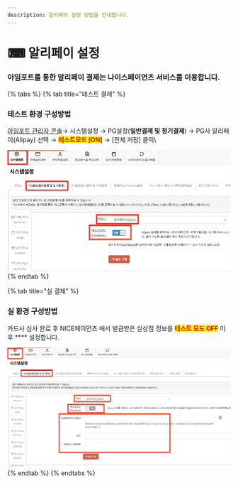 ```yaml
---
description: 알리페이 설정 방법을 안내합니다.
---
```


# ⌨ 알리페이 설정

### 아임포트를 통한 알리페이 결제는 나이스페이먼츠 서비스를 이용합니다.

{% tabs %}
{% tab title="테스트 결제" %}
### 테스트 환경 구성방법

[아임포트 관리자 콘솔](https://admin.iamport.kr/)→ 시스템설정 → PG설정(**일반결제 및 정기결제**) → PG사 알리페이(Alipay) 선택 → <mark style="color:red;">**테스트모드 \[ON]**</mark> → \[전체 저장] 클릭\


![테스트 설정 예시](<../../../.gitbook/assets/image (15) (1).png>)
{% endtab %}

{% tab title="실 결제" %}
### **실** 환경 구성방법

카드사 심사 완료 후 NICE페이먼츠 에서 발급받은 실상점 정보를 <mark style="color:red;">**테스트 모드 OFF**</mark> 이후 **** 설정합니다.



![실 계정 설정 예시](<../../../.gitbook/assets/image (13) (1) (1).png>)
{% endtab %}
{% endtabs %}
